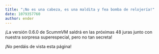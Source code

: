 ```yaml
---
title: "¡No es una cabeza, es una maldita y fea bomba de relojería!"
date: 1079357760
author: ender
---
```


¡La versión 0.6.0 de ScummVM saldrá en las próximas 48 juras junto con nuestra sorpresa superespecial, pero no tan secreta!

¡No perdáis de vista esta página!

